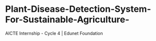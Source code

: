 # Plant-Disease-Detection-System-For-Sustainable-Agriculture-
AICTE Internship - Cycle 4 | Edunet Foundation
